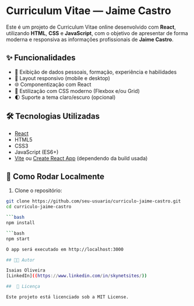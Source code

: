 # Curriculum Vitae — Jaime Castro

Este é um projeto de Curriculum Vitae online desenvolvido com **React**, utilizando **HTML**, **CSS** e **JavaScript**, com o objetivo de apresentar de forma moderna e responsiva as informações profissionais de **Jaime Castro**.

## ✨ Funcionalidades

- 📄 Exibição de dados pessoais, formação, experiência e habilidades
- 📱 Layout responsivo (mobile e desktop)
- 🌐 Componentização com React
- 🎨 Estilização com CSS moderno (Flexbox e/ou Grid)
- 🌓 Suporte a tema claro/escuro (opcional)

## 🛠️ Tecnologias Utilizadas

- [React](https://reactjs.org/)
- HTML5
- CSS3
- JavaScript (ES6+)
- [Vite](https://vitejs.dev/) ou [Create React App](https://create-react-app.dev/) (dependendo da build usada)


## 🚀 Como Rodar Localmente

1. Clone o repositório:
```bash
git clone https://github.com/seu-usuario/curriculo-jaime-castro.git
cd curriculo-jaime-castro

```bash
npm install

```bash
npm start

O app será executado em http://localhost:3000

## 🧑‍💻 Autor

Isaias Oliveira
[LinkedIn]((https://www.linkedin.com/in/skynetsites/))

##  📄 Licença

Este projeto está licenciado sob a MIT License.



